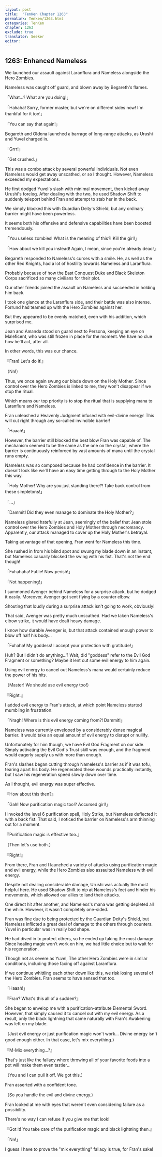 ```yaml
---
layout: post
title:  "TenKen Chapter 1263"
permalink: Tenken/1263.html
categories: TenKen
chapter: 1263
exclude: true
translator: Seeker
editor: 
---
```

<h2>1263: Enhanced Nameless</h2>

We launched our assault against Laranflura and Nameless alongside the Hero Zombies.

Nameless was caught off guard, and blown away by Begareth's flames.

「What...? What are you doing!」

「Hahaha! Sorry, former master, but we're on different sides now! I'm thankful for it too!」

「You can say that again!」

Begareth and Oldona launched a barrage of long-range attacks, as Urushi and Yuvel charged in.

「Grrr!」

「Get crushed.」

This was a combo attack by several powerful individuals. Not even Nameless would get away unscathed, or so I thought. However, Nameless exceeded my expectations.

He first dodged Yuvel's slash with minimal movement, then kicked away Urushi's foreleg. After dealing with the two, he used Shadow Shift to suddenly teleport behind Fran and attempt to stab her in the back.

We simply blocked this with Guardian Deity's Shield, but any ordinary barrier might have been powerless.

It seems both his offensive and defensive capabilities have been boosted tremendously.

「You useless zombies! What is the meaning of this?! Kill the girl!」

「How about we kill you instead! Again, I mean, since you're already dead!」

Begareth responded to Nameless's curses with a smile. He, as well as the other Red Knights, had a lot of hostility towards Nameless and Laranflura.

Probably because of how the East Conquest Duke and Black Skeleton Corps sacrificed so many civilians for their plot.

Our other friends joined the assault on Nameless and succeeded in holding him back.

I took one glance at the Laranflura side, and their battle was also intense. Forrund had teamed up with the Hero Zombies against her.

But they appeared to be evenly matched, even with his addition, which surprised me.

Jean and Amanda stood on guard next to Persona, keeping an eye on Maleficent, who was still frozen in place for the moment. We have no clue how he'll act, after all.

In other words, this was our chance.

『Fran! Let's do it!』

（Nn!）

Thus, we once again swung our blade down on the Holy Mother. Since control over the Hero Zombies is linked to me, they won't disappear if we stop the ritual.

Which means our top priority is to stop the ritual that is supplying mana to Laranflura and Nameless.

Fran unleashed a Heavenly Judgment infused with evil-divine energy! This will cut right through any so-called invincible barrier!

「Haaah!」

However, the barrier still blocked the best blow Fran was capable of. The mechanism seemed to be the same as the one on the crystal, where the barrier is continuously reinforced by vast amounts of mana until the crystal runs empty.

Nameless was so composed because he had confidence in the barrier. It doesn't look like we'll have an easy time getting through to the Holy Mother this way.

「Holy Mother! Why are you just standing there?! Take back control from these simpletons!」

「...」

「Dammit! Did they even manage to dominate the Holy Mother?」

Nameless glared hatefully at Jean, seemingly of the belief that Jean stole control over the Hero Zombies and Holy Mother through necromancy. Apparently, our attack managed to cover up the Holy Mother's betrayal.

Taking advantage of that opening, Fran went for Nameless this time.

She rushed in from his blind spot and swung my blade down in an instant, but Nameless casually blocked the swing with his fist. That's not the end though!

「Fuhahaha! Futile! Now perish!」

「Not happening!」

I summoned Avenger behind Nameless for a surprise attack, but he dodged it easily. Moreover, Avenger got sent flying by a counter elbow.

Shouting that loudly during a surprise attack isn't going to work, obviously!

That said, Avenger was pretty much unscathed. Had we taken Nameless's elbow strike, it would have dealt heavy damage.

I know how durable Avenger is, but that attack contained enough power to blow off half his body...

「Fuhaha! My goddess! I accept your protection with gratitude!」

Huh? But I didn't do anything...? Wait, did "goddess" refer to the Evil God Fragment or something? Maybe it lent out some evil energy to him again.

Using evil energy to cancel out Nameless's mana would certainly reduce the power of his hits.

（Master! We should use evil energy too!）

『Right.』

I added evil energy to Fran's attack, at which point Nameless started mumbling in frustration.

「Nragh! Where is this evil energy coming from?! Dammit!」

Nameless was currently enveloped by a considerably dense magical barrier. It would take an equal amount of evil energy to disrupt or nullify.

Unfortunately for him though, we have Evil God Fragment on our side. Simply activating the Evil God's Trust skill was enough, and the fragment would eagerly supply us with more than enough.

Fran's slashes began cutting through Nameless's barrier as if it was tofu, tearing apart his body. He regenerated these wounds practically instantly, but I saw his regeneration speed slowly down over time.

As I thought, evil energy was super effective.

『How about this then?』

「Gah! Now purification magic too!? Accursed girl!」

I invoked the level 6 purification spell, Holy Strike, but Nameless deflected it with a back fist. That said, I noticed the barrier on Nameless's arm thinning out for a moment.

『Purification magic is effective too.』

（Then let's use both.）

『Right!』

From there, Fran and I launched a variety of attacks using purification magic and evil energy, while the Hero Zombies also assaulted Nameless with evil energy.

Despite not dealing considerable damage, Urushi was actually the most helpful here. He used Shadow Shift to nip at Nameless's feet and hinder his movements, which allowed our allies to land their attacks.

One direct hit after another, and Nameless's mana was getting depleted all the while. However, it wasn't completely one-sided.

Fran was fine due to being protected by the Guardian Deity's Shield, but Nameless inflicted a great deal of damage to the others through counters. Yuvel in particular was in really bad shape.

He had dived in to protect others, so he ended up taking the most damage. Since healing magic won't work on him, we had little choice but to wait for his regeneration.

Though not as severe as Yuvel, The other Hero Zombies were in similar conditions, including those facing off against Laranflura.

If we continue whittling each other down like this, we risk losing several of the Hero Zombies. Fran seems to have sensed that too.

「Haaah!」

『Fran? What's this all of a sudden?』

She began to envelop me with a purification-attribute Elemental Sword. However, that simply caused it to cancel out with my evil energy. As a result, only the black lightning that came naturally with Fran's Awakening was left on my blade.

（Just evil energy or just purification magic won't work... Divine energy isn't good enough either. In that case, let's mix everything.）

『M-Mix everything...?』

That's just like the fallacy where throwing all of your favorite foods into a pot will make them even tastier...

（You and I can pull it off. We got this.）

Fran asserted with a confident tone.

（So you handle the evil and divine energy.）

Fran looked at me with eyes that weren't even considering failure as a possibility.

There's no way I can refuse if you give me that look!

『Got it! You take care of the purification magic and black lightning then.』

「Nn!」

I guess I have to prove the "mix everything" fallacy is true, for Fran's sake!




